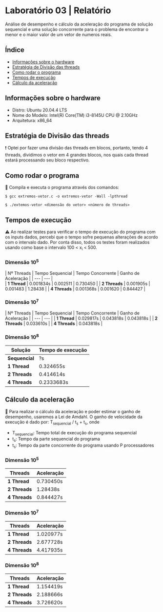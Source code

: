 # Laboratório 03 | Relatório
Análise de desempenho e cálculo da aceleração do programa de solução sequencial e uma solução concorrente para o problema de encontrar o menor e o maior valor de um vetor de numeros reais.


## Índice
* [Informações sobre o hardware](#informações-sobre-o-hardware)
* [Estratégia de Divisão das threads](#estrategia-de-divisao-das-threads)
* [Como rodar o programa](#como-rodar-o-programa)
* [Tempos de execução](#tempos-de-execução)
* [Cálculo da aceleração](#cálculo-da-aceleração)

## Informações sobre o hardware
- Distro: Ubuntu 20.04.4 LTS
- Nome do Modelo: Intel(R) Core(TM) i3-8145U CPU @ 2.10GHz
- Arquitetura: x86_64

## Estratégia de Divisão das threads
:exclamation: Optei por fazer uma divisão das threads em blocos, portanto, tendo 4 threads, dividimos o vetor em 4 grandes blocos, nos quais cada thread estará processando seu bloco respectivo.

## Como rodar o programa
:thinking: Compila e executa o programa através dos comandos:
```
$ gcc extremos-vetor.c -o extremos-vetor -Wall -lpthread 
```
```
$ ./extemos-vetor <dimensão do vetor> <número de threads>
```

## Tempos de execução
:warning: Ao realizar testes para verificar o tempo de execução do programa com os inputs dados, percebi que o tempo sofre pequenas alterações de acordo com o intervalo dado.
Por conta disso, todos os testes foram realizados usando como base o intervalo 100 < x<sub>i</sub> < 500.

### Dimensão 10<sup>5</sup>
| Nº Threads | Tempo Sequencial | Tempo Concorrente | Ganho de Aceleração |
| --- | --- |                                                                                                                                                                                 
| **1 Thread** | 0.001834s | 0.002511	| 0.730450 |
| **2 Threads** | 0.001905s | 0.001483 |	1.28438 |
| **4 Threads** | 0.001368s | 0.001620 |	0.844427 |

### Dimensão 10<sup>7</sup>
| Nº Threads | Tempo Sequencial | Tempo Concorrente | Ganho de Aceleração |
| --- | --- |
| **1 Thread** | 0.029817s | 0.043818s | 0.043818s |
| **2 Threads** | 0.033610s |
| **4 Threads** | 0.043818s |

### Dimensão 10<sup>8</sup>
| Solução | Tempo de execução |
| --- | --- |
| **Sequencial** | ?s |                                                                                                                                                                                 
| **1 Thread** | 0.324655s |
| **2 Threads** | 0.414614s |
| **4 Threads** | 0.2333683s |

## Cálculo da aceleração
:abacus: Para realizar o cálculo da aceleração e poder estimar o ganho de desempenho, usaremos a Lei de Amdahl. O ganho de velocidade da execução é dado por: 
T<sub>sequencial</sub> / t<sub>s</sub> + t<sub>s</sub>, onde
- T<sub>sequencial</sub>: Tempo total de execução do programa sequencial
- t<sub>s</sub>: Tempo da parte sequencial do programa
- t<sub>s</sub>: Tempo da parte concorrente do programa usando P processadores

### Dimensão 10<sup>5</sup>
 | Threads | Aceleração |
 | --- | --- |
 | **1 Thread** | 0.730450s |
 | **2 Threads** | 1.28438s |
 | **4 Threads** | 0.844427s |
 
### Dimensão 10<sup>7</sup>
 | Threads | Aceleração |
 | --- | --- |
 | **1 Thread** | 1.020977s |
 | **2 Threads** | 2.677728s |
 | **4 Threads** | 4.417935s |
 
 ### Dimensão 10<sup>8</sup>
 | Threads | Aceleração |
 | --- | --- |
 | **1 Thread** | 1.154419s |
 | **2 Threads** | 2.188666s |
 | **4 Threads** | 3.726620s |

